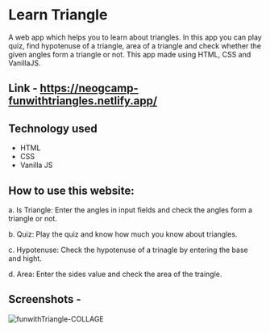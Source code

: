 # Learn Triangle

A web app which helps you to learn about triangles. In this app you can play quiz, find hypotenuse of a triangle, area of a triangle and check whether the given angles form a triangle or not. This app made using HTML, CSS and VanillaJS.

## Link - https://neogcamp-funwithtriangles.netlify.app/

## Technology used

* HTML
* CSS
* Vanilla JS

## How to use this website:

a. Is Triangle: Enter the angles in input fields and check the angles form a triangle or not.

b. Quiz: Play the quiz and know how much you know about triangles.

c. Hypotenuse: Check the hypotenuse of a trinagle by entering the base and hight.

d. Area: Enter the sides value and check the area of the traingle.

## Screenshots -


![funwithTriangle-COLLAGE](https://user-images.githubusercontent.com/111738881/206104226-fda77b57-9fcb-4675-921b-db1e3e94df45.jpg)
